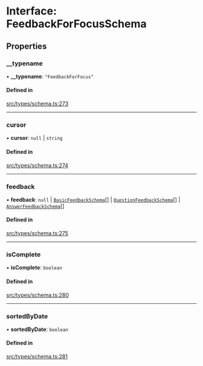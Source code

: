 # Interface: FeedbackForFocusSchema

## Properties

### \_\_typename

• **\_\_typename**: ``"FeedbackForFocus"``

#### Defined in

[src/types/schema.ts:273](https://github.com/bhavjitChauhan/khan-api/blob/649b2610/src/types/schema.ts#L273)

___

### cursor

• **cursor**: ``null`` \| `string`

#### Defined in

[src/types/schema.ts:274](https://github.com/bhavjitChauhan/khan-api/blob/649b2610/src/types/schema.ts#L274)

___

### feedback

• **feedback**: ``null`` \| [`BasicFeedbackSchema`](api/interfaces/BasicFeedbackSchema.md)[] \| [`QuestionFeedbackSchema`](api/interfaces/QuestionFeedbackSchema.md)[] \| [`AnswerFeedbackSchema`](api/interfaces/AnswerFeedbackSchema.md)[]

#### Defined in

[src/types/schema.ts:275](https://github.com/bhavjitChauhan/khan-api/blob/649b2610/src/types/schema.ts#L275)

___

### isComplete

• **isComplete**: `boolean`

#### Defined in

[src/types/schema.ts:280](https://github.com/bhavjitChauhan/khan-api/blob/649b2610/src/types/schema.ts#L280)

___

### sortedByDate

• **sortedByDate**: `boolean`

#### Defined in

[src/types/schema.ts:281](https://github.com/bhavjitChauhan/khan-api/blob/649b2610/src/types/schema.ts#L281)
